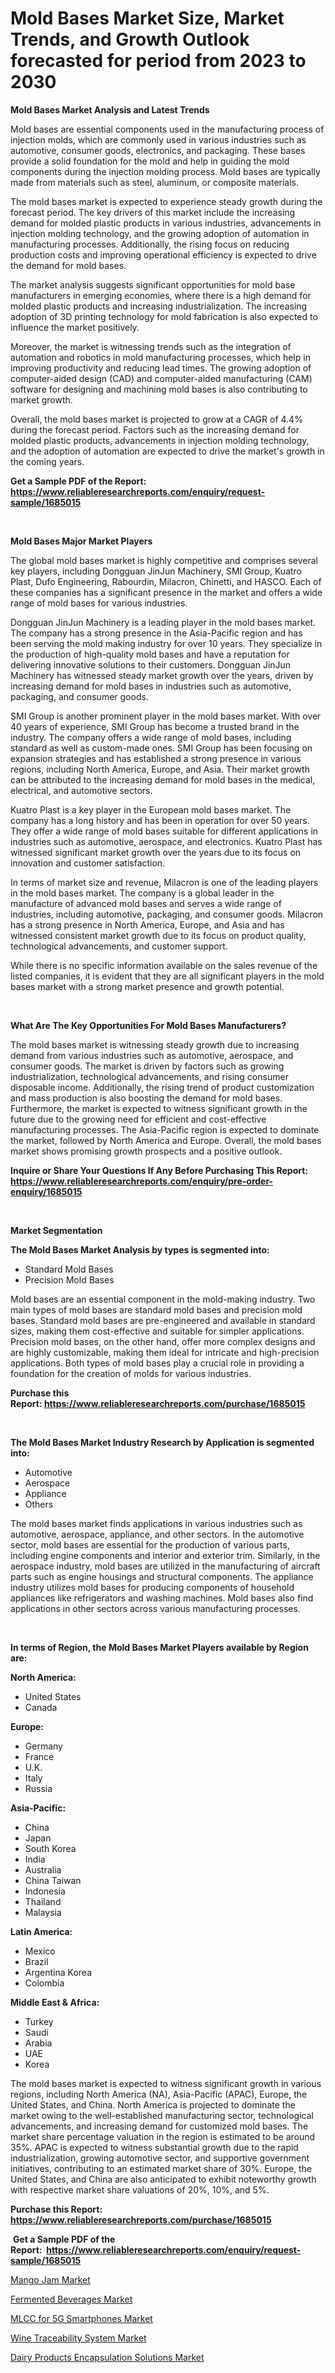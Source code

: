 <p><h1>Mold Bases Market Size, Market Trends, and Growth Outlook forecasted for period from 2023 to 2030</h1></p><p><strong>Mold Bases Market Analysis and Latest Trends</strong></p>
<p><p>Mold bases are essential components used in the manufacturing process of injection molds, which are commonly used in various industries such as automotive, consumer goods, electronics, and packaging. These bases provide a solid foundation for the mold and help in guiding the mold components during the injection molding process. Mold bases are typically made from materials such as steel, aluminum, or composite materials.</p><p>The mold bases market is expected to experience steady growth during the forecast period. The key drivers of this market include the increasing demand for molded plastic products in various industries, advancements in injection molding technology, and the growing adoption of automation in manufacturing processes. Additionally, the rising focus on reducing production costs and improving operational efficiency is expected to drive the demand for mold bases.</p><p>The market analysis suggests significant opportunities for mold base manufacturers in emerging economies, where there is a high demand for molded plastic products and increasing industrialization. The increasing adoption of 3D printing technology for mold fabrication is also expected to influence the market positively.</p><p>Moreover, the market is witnessing trends such as the integration of automation and robotics in mold manufacturing processes, which help in improving productivity and reducing lead times. The growing adoption of computer-aided design (CAD) and computer-aided manufacturing (CAM) software for designing and machining mold bases is also contributing to market growth.</p><p>Overall, the mold bases market is projected to grow at a CAGR of 4.4% during the forecast period. Factors such as the increasing demand for molded plastic products, advancements in injection molding technology, and the adoption of automation are expected to drive the market's growth in the coming years.</p></p>
<p><strong>Get a Sample PDF of the Report:&nbsp; <a href="https://www.reliableresearchreports.com/enquiry/request-sample/1685015">https://www.reliableresearchreports.com/enquiry/request-sample/1685015</a></strong></p>
<p>&nbsp;</p>
<p><strong>Mold Bases Major Market Players</strong></p>
<p><p>The global mold bases market is highly competitive and comprises several key players, including Dongguan JinJun Machinery, SMI Group, Kuatro Plast, Dufo Engineering, Rabourdin, Milacron, Chinetti, and HASCO. Each of these companies has a significant presence in the market and offers a wide range of mold bases for various industries.</p><p>Dongguan JinJun Machinery is a leading player in the mold bases market. The company has a strong presence in the Asia-Pacific region and has been serving the mold making industry for over 10 years. They specialize in the production of high-quality mold bases and have a reputation for delivering innovative solutions to their customers. Dongguan JinJun Machinery has witnessed steady market growth over the years, driven by increasing demand for mold bases in industries such as automotive, packaging, and consumer goods.</p><p>SMI Group is another prominent player in the mold bases market. With over 40 years of experience, SMI Group has become a trusted brand in the industry. The company offers a wide range of mold bases, including standard as well as custom-made ones. SMI Group has been focusing on expansion strategies and has established a strong presence in various regions, including North America, Europe, and Asia. Their market growth can be attributed to the increasing demand for mold bases in the medical, electrical, and automotive sectors.</p><p>Kuatro Plast is a key player in the European mold bases market. The company has a long history and has been in operation for over 50 years. They offer a wide range of mold bases suitable for different applications in industries such as automotive, aerospace, and electronics. Kuatro Plast has witnessed significant market growth over the years due to its focus on innovation and customer satisfaction.</p><p>In terms of market size and revenue, Milacron is one of the leading players in the mold bases market. The company is a global leader in the manufacture of advanced mold bases and serves a wide range of industries, including automotive, packaging, and consumer goods. Milacron has a strong presence in North America, Europe, and Asia and has witnessed consistent market growth due to its focus on product quality, technological advancements, and customer support.</p><p>While there is no specific information available on the sales revenue of the listed companies, it is evident that they are all significant players in the mold bases market with a strong market presence and growth potential.</p></p>
<p>&nbsp;</p>
<p><strong>What Are The Key Opportunities For Mold Bases Manufacturers?</strong></p>
<p><p>The mold bases market is witnessing steady growth due to increasing demand from various industries such as automotive, aerospace, and consumer goods. The market is driven by factors such as growing industrialization, technological advancements, and rising consumer disposable income. Additionally, the rising trend of product customization and mass production is also boosting the demand for mold bases. Furthermore, the market is expected to witness significant growth in the future due to the growing need for efficient and cost-effective manufacturing processes. The Asia-Pacific region is expected to dominate the market, followed by North America and Europe. Overall, the mold bases market shows promising growth prospects and a positive outlook.</p></p>
<p><strong>Inquire or Share Your Questions If Any Before Purchasing This Report: <a href="https://www.reliableresearchreports.com/enquiry/pre-order-enquiry/1685015">https://www.reliableresearchreports.com/enquiry/pre-order-enquiry/1685015</a></strong></p>
<p>&nbsp;</p>
<p><strong>Market Segmentation</strong></p>
<p><strong>The Mold Bases Market Analysis by types is segmented into:</strong></p>
<p><ul><li>Standard Mold Bases</li><li>Precision Mold Bases</li></ul></p>
<p><p>Mold bases are an essential component in the mold-making industry. Two main types of mold bases are standard mold bases and precision mold bases. Standard mold bases are pre-engineered and available in standard sizes, making them cost-effective and suitable for simpler applications. Precision mold bases, on the other hand, offer more complex designs and are highly customizable, making them ideal for intricate and high-precision applications. Both types of mold bases play a crucial role in providing a foundation for the creation of molds for various industries.</p></p>
<p><strong>Purchase this Report:&nbsp;<a href="https://www.reliableresearchreports.com/purchase/1685015">https://www.reliableresearchreports.com/purchase/1685015</a></strong></p>
<p>&nbsp;</p>
<p><strong>The Mold Bases Market Industry Research by Application is segmented into:</strong></p>
<p><ul><li>Automotive</li><li>Aerospace</li><li>Appliance</li><li>Others</li></ul></p>
<p><p>The mold bases market finds applications in various industries such as automotive, aerospace, appliance, and other sectors. In the automotive sector, mold bases are essential for the production of various parts, including engine components and interior and exterior trim. Similarly, in the aerospace industry, mold bases are utilized in the manufacturing of aircraft parts such as engine housings and structural components. The appliance industry utilizes mold bases for producing components of household appliances like refrigerators and washing machines. Mold bases also find applications in other sectors across various manufacturing processes.</p></p>
<p>&nbsp;</p>
<p><strong>In terms of Region, the Mold Bases Market Players available by Region are:</strong></p>
<p>
    <p> <strong> North America: </strong>
        <ul>
            <li>United States</li>
            <li>Canada</li>
        </ul>
        </p> 
    <p> <strong> Europe: </strong>
        <ul>
            <li>Germany</li>
            <li>France</li>
            <li>U.K.</li>
            <li>Italy</li>
            <li>Russia</li>
        </ul>
        </p> 
    <p> <strong> Asia-Pacific: </strong>
        <ul>
            <li>China</li>
            <li>Japan</li>
            <li>South Korea</li>
            <li>India</li>
            <li>Australia</li>
            <li>China Taiwan</li>
            <li>Indonesia</li>
            <li>Thailand</li>
            <li>Malaysia</li>
        </ul>
        </p> 
    <p> <strong> Latin America: </strong>
        <ul>
            <li>Mexico</li>
            <li>Brazil</li>
            <li>Argentina Korea</li>
            <li>Colombia</li>
        </ul>
        </p> 
    <p> <strong> Middle East & Africa: </strong>
        <ul>
            <li>Turkey</li>
            <li>Saudi</li>
            <li>Arabia</li>
            <li>UAE</li>
            <li>Korea</li>
        </ul>
    </p>
    </p>
<p><p>The mold bases market is expected to witness significant growth in various regions, including North America (NA), Asia-Pacific (APAC), Europe, the United States, and China. North America is projected to dominate the market owing to the well-established manufacturing sector, technological advancements, and increasing demand for customized mold bases. The market share percentage valuation in the region is estimated to be around 35%. APAC is expected to witness substantial growth due to the rapid industrialization, growing automotive sector, and supportive government initiatives, contributing to an estimated market share of 30%. Europe, the United States, and China are also anticipated to exhibit noteworthy growth with respective market share valuations of 20%, 10%, and 5%.</p></p>
<p><strong>Purchase this Report: <a href="https://www.reliableresearchreports.com/purchase/1685015">https://www.reliableresearchreports.com/purchase/1685015</a></strong></p>
<p>&nbsp;<strong>Get a Sample PDF of the Report:&nbsp;&nbsp;<a href="https://www.reliableresearchreports.com/enquiry/request-sample/1685015">https://www.reliableresearchreports.com/enquiry/request-sample/1685015</a></strong></p>
<p><strong></strong></p>
<p><p><a href="https://github.com/maliyahmorrow6654/Market-Research-Report-List-1/blob/main/mango-jam-market.md">Mango Jam Market</a></p><p><a href="https://github.com/deliacustodio40/Market-Research-Report-List-1/blob/main/fermented-beverages-market.md">Fermented Beverages Market</a></p><p><a href="https://www.linkedin.com/pulse/mlcc-5g-smartphones-market-size-share-global-analysis/">MLCC for 5G Smartphones Market</a></p><p><a href="https://medium.com/@besaosmani1903/wine-traceability-system-market-size-and-market-trends-complete-industry-overview-2023-to-2030-1a834656674a">Wine Traceability System Market</a></p><p><a href="https://medium.com/@dritasmani2022/dairy-products-encapsulation-solutions-market-analysis-its-cagr-market-segmentation-and-global-849d50718b07">Dairy Products Encapsulation Solutions Market</a></p></p>